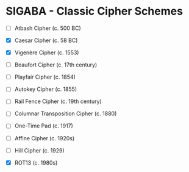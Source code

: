 # SIGABA - Classic Cipher Schemes

- [ ] Atbash Cipher (c. 500 BC)
- [x] Caesar Cipher (c. 58 BC)
- [x] Vigenère Cipher (c. 1553)
- [ ] Beaufort Cipher (c. 17th century)
- [ ] Playfair Cipher (c. 1854)
- [ ] Autokey Cipher (c. 1855)
- [ ] Rail Fence Cipher (c. 19th century)
- [ ] Columnar Transposition Cipher (c. 1880)
- [ ] One-Time Pad (c. 1917)
- [ ] Affine Cipher (c. 1920s)
- [ ] Hill Cipher (c. 1929)
- [x] ROT13 (c. 1980s)

